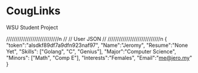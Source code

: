 CougLinks
=========

WSU Student Project

////////////////////////////n
//
//      User JSON
//
////////////////////////////n
{
  "token":"alsdkf89df7a9dfn923naf97",
  "Name":"Jeromy",
  "Resume":"None Yet",
  "Skills": ["Golang", "C", "Genius"],
  "Major":"Computer Science",
  "Minors": ["Math", "Comp E"],
  "Interests":"Females",
  "Email":"me@jero.my"
}
